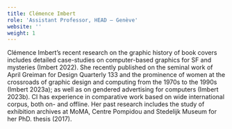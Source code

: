 ```yaml
---
title: Clémence Imbert
role: 'Assistant Professor, HEAD – Genève'
website: ''
weight: 1
---
```


Clémence Imbert’s recent research on the graphic history of book covers includes detailed case-studies on computer-based graphics for SF and mysteries (Imbert 2022). She recently published on the seminal work of April Greiman for Design Quarterly 133 and the prominence of women at the crossroads of graphic design and computing from the 1970s to the 1990s (Imbert 2023a); as well as on gendered advertising for computers (Imbert 2023b). CI has experience in comparative work based on wide international corpus, both on- and offline. Her past research includes the study of exhibition archives at MoMA, Centre Pompidou and Stedelijk Museum for her PhD. thesis (2017). 
